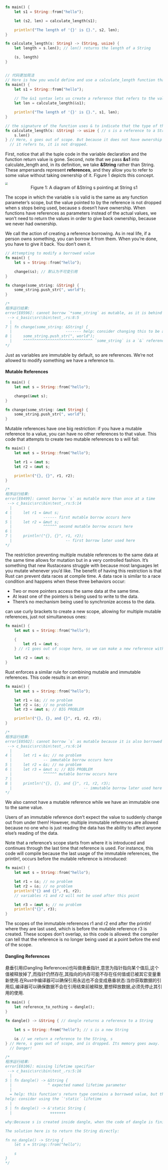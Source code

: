```rust
fn main() {
    let s1 = String::from("hello");

    let (s2, len) = calculate_length(s1);

    println!("The length of '{}' is {}.", s2, len);
}

fn calculate_length(s: String) -> (String, usize) {
    let length = s.len(); // len() returns the length of a String

    (s, length)
}


// 代码更加简洁
// Here is how you would define and use a calculate_length function that has a reference to an object as a parameter instead of taking ownership of the value:
fn main() {
    let s1 = String::from("hello");
    
    // The &s1 syntax lets us create a reference that refers to the value of s1 but does not own it. Because it does not own it, the value it points to will not be dropped when the reference stops being used.
    let len = calculate_length(&s1);

    println!("The length of '{}' is {}.", s1, len);
}

// the signature of the function uses & to indicate that the type of the parameter s is a reference.
fn calculate_length(s: &String) -> usize { // s is a reference to a String
    s.len()
} // Here, s goes out of scope. But because it does not have ownership of what
  // it refers to, it is not dropped.
```
First, notice that all the tuple code in the variable declaration and the function return value is gone. Second, note that we pass **&s1** into calculate_length and, in its definition, we take **&String** rather than String. These ampersands represent **references**, and they allow you to refer to some value without taking ownership of it. Figure 1 depicts this concept.

<img src="img/references.jpg"  style="zoom:50%">

<center>Figure 1: A diagram of &String s pointing at String s1</center>

The scope in which the variable s is valid is the same as any function parameter’s scope, but the value pointed to by the reference is not dropped when s stops being used, because s doesn’t have ownership. When functions have references as parameters instead of the actual values, we won’t need to return the values in order to give back ownership, because we never had ownership.

We call the action of creating a reference borrowing. As in real life, if a person owns something, you can borrow it from them. When you’re done, you have to give it back. You don’t own it.

```rust
// Attempting to modify a borrowed value
fn main() {
    let s = String::from("hello");

    change(&s); // 默认为不可变引用
}

fn change(some_string: &String) {
    some_string.push_str(", world");
}

/*
程序运行结果:
error[E0596]: cannot borrow `*some_string` as mutable, as it is behind a `&` reference
 --> c_basic\src\bin\test_.rs:8:5
  |
7 | fn change(some_string: &String) {
  |                        ------- help: consider changing this to be a mutable reference: `&mut String`
8 |     some_string.push_str(", world");
  |     ^^^^^^^^^^^^^^^^^^^^^^^^^^^^^^^ `some_string` is a `&` reference, so the data it refers to cannot be borrowed as mutable
*/
```

Just as variables are immutable by default, so are references. We’re not allowed to modify something we have a reference to.

#### Mutable References

```rust
fn main() {
    let mut s = String::from("hello");

    change(&mut s);
}

fn change(some_string: &mut String) {
    some_string.push_str(", world");
}
```

Mutable references have one big restriction: if you have a mutable reference to a value, you can have no other references to that value. This code that attempts to create two mutable references to s will fail:

```rust
fn main() {
    let mut s = String::from("hello");

    let r1 = &mut s;
    let r2 = &mut s;

    println!("{}, {}", r1, r2);
}

/*
程序运行结果:
error[E0499]: cannot borrow `s` as mutable more than once at a time
 --> c_basic\src\bin\test_.rs:5:14
  |
4 |     let r1 = &mut s;
  |              ------ first mutable borrow occurs here
5 |     let r2 = &mut s;
  |              ^^^^^^ second mutable borrow occurs here
6 |
7 |     println!("{}, {}", r1, r2);
  |                        -- first borrow later used here
*/
```

The restriction preventing multiple mutable references to the same data at the same time allows for mutation but in a very controlled fashion. It’s something that new Rustaceans struggle with because most languages let you mutate whenever you’d like. The benefit of having this restriction is that Rust can prevent data races at compile time. A data race is similar to a race condition and happens when these three behaviors occur:

* Two or more pointers access the same data at the same time.
* At least one of the pointers is being used to write to the data.
* There’s no mechanism being used to synchronize access to the data.


can use curly brackets to create a new scope, allowing for multiple mutable references, just not simultaneous ones:

```rust
fn main() {
    let mut s = String::from("hello");

    {
        let r1 = &mut s;
    } // r1 goes out of scope here, so we can make a new reference with no problems.

    let r2 = &mut s;
}
```

Rust enforces a similar rule for combining mutable and immutable references. This code results in an error:

```rust
fn main() {
    let mut s = String::from("hello");

    let r1 = &s; // no problem
    let r2 = &s; // no problem
    let r3 = &mut s; // BIG PROBLEM

    println!("{}, {}, and {}", r1, r2, r3);
}

/*
程序运行结果:
error[E0502]: cannot borrow `s` as mutable because it is also borrowed as immutable
 --> c_basic\src\bin\test_.rs:6:14
  |
4 |     let r1 = &s; // no problem
  |              -- immutable borrow occurs here
5 |     let r2 = &s; // no problem
6 |     let r3 = &mut s; // BIG PROBLEM
  |              ^^^^^^ mutable borrow occurs here
7 |
8 |     println!("{}, {}, and {}", r1, r2, r3);
  |                                -- immutable borrow later used here
*/
```

We also cannot have a mutable reference while we have an immutable one to the same value.

Users of an immutable reference don’t expect the value to suddenly change out from under them! However, multiple immutable references are allowed because no one who is just reading the data has the ability to affect anyone else’s reading of the data.

Note that a reference’s scope starts from where it is introduced and continues through the last time that reference is used. For instance, this code will compile because the last usage of the immutable references, the println!, occurs before the mutable reference is introduced:

```rust
fn main() {
    let mut s = String::from("hello");

    let r1 = &s; // no problem
    let r2 = &s; // no problem
    println!("{} and {}", r1, r2);
    // variables r1 and r2 will not be used after this point

    let r3 = &mut s; // no problem
    println!("{}", r3);
}
```

The scopes of the immutable references r1 and r2 end after the println! where they are last used, which is before the mutable reference r3 is created. These scopes don’t overlap, so this code is allowed: the compiler can tell that the reference is no longer being used at a point before the end of the scope.


#### Dangling References

悬垂引用(Dangling References)也叫做悬垂指针,意思为指针指向某个值后,这个值被释放掉了,而指针仍然存在,其指向的内存可能不存在任何值或已被其它变量重新使用.在Rust中编译器可以确保引用永远也不会变成悬垂状态:当你获取数据的引用后,编译器可以确保数据不会在引用结束前被释放,要想释放数据,必须先停止其引用的使用.

```rust
fn main() {
    let reference_to_nothing = dangle();
}

fn dangle() -> &String { // dangle returns a reference to a String

    let s = String::from("hello"); // s is a new String

    &s // we return a reference to the String, s
} // Here, s goes out of scope, and is dropped. Its memory goes away.
  // Danger!

/*
程序运行结果:
error[E0106]: missing lifetime specifier
 --> c_basic\src\bin\test_.rs:5:16
  |
5 | fn dangle() -> &String {
  |                ^ expected named lifetime parameter
  |
  = help: this function's return type contains a borrowed value, but there is no value for it to be borrowed from
help: consider using the `'static` lifetime
  |
5 | fn dangle() -> &'static String {
  |                 +++++++

why:Because s is created inside dangle, when the code of dangle is finished, s will be deallocated. But we tried to return a reference to it. That means this reference would be pointing to an invalid String. That’s no good! Rust won’t let us do this.

The solution here is to return the String directly:

fn no_dangle() -> String {
    let s = String::from("hello");

    s
}
*/
```
